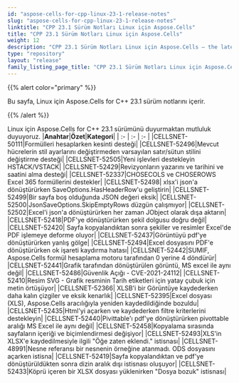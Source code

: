 ```yaml
---
id: "aspose-cells-for-cpp-linux-23-1-release-notes"
slug: "aspose-cells-for-cpp-linux-23-1-release-notes"
linktitle: "CPP 23.1 Sürüm Notları Linux için Aspose.Cells"
title: "CPP 23.1 Sürüm Notları Linux için Aspose.Cells"
weight: 12
description: "CPP 23.1 Sürüm Notları Linux için Aspose.Cells – the latest updates and fixes."
type: "repository"
layout: "release"
family_listing_page_title: "CPP 23.1 Sürüm Notları Linux için Aspose.Cells"
---
```

{{% alert color="primary" %}}

Bu sayfa, Linux için Aspose.Cells for C++ 23.1 sürüm notlarını içerir.

{{% /alert %}}

Linux için Aspose.Cells for C++ 23.1 sürümünü duyurmaktan mutluluk duyuyoruz.
|**Anahtar**|**Özet**|**Kategori**|
| :- | :- | :- |
|CELLSNET-50111|Formülleri hesaplarken kesinti desteği|
|CELLSNET-52496|Mevcut hücrelerin stil ayarlarını değiştirmeden varsayılan satır/sütun stilini değiştirme desteği|
|CELLSNET-52505|Yeni işlevleri destekleyin HSTACK/VSTACK|
|CELLSNET-52429|Revizyonların yazarını ve tarihini ve saatini alma desteği|
|CELLSNET-52337|CHOSECOLS ve CHOSEROWS Excel 365 formüllerini destekler|
|CELLSNET-52498| xlsx'i json'a dönüştürürken SaveOptions.HasHeaderRow'u geliştirin|
|CELLSNET-52499|Bir sayfa boş olduğunda JSON değeri eksik|
|CELLSNET-52500|JsonSaveOptions.SkipEmptyRows düzgün çalışmıyor|
|CELLSNET-52502|Excel'i json'a dönüştürürken her zaman JObject olarak dışa aktarın|
|CELLSNET-52418|PDF'ye dönüştürürken şekil dolgusu doğru değil|
|CELLSNET-52420| Sayfa kopyalandıktan sonra şekiller ve resimler Excel'de PDF işlemeye deforme oluyor|
|CELLSNET-52437|Görüntüyü pdf'ye dönüştürürken yanlış gölge|
|CELLSNET-52494|Excel dosyasını PDF'e dönüştürürken ok işareti kaydırma hatası|
|CELLSNET-52442|SUMIF, Aspose.Cells formül hesaplama motoru tarafından 0 yerine 4 döndürür|
|CELLSNET-52441|Grafik tarafından dönüştürülen görüntü, MS excel ile aynı değil|
|CELLSNET-52486|Güvenlik Açığı - CVE-2021-24112|
|CELLSNET-52410|Resim SVG - Grafik resminin Tarih etiketleri için yatay çubuk için metin örtüşüyor|
|CELLSNET-52366| XLSB'i bir Görüntüye kaydederken daha kalın çizgiler ve eksik kenarlık|
|CELLSNET-52395|Excel dosyası (XLS), Aspose.Cells aracılığıyla yeniden kaydedildiğinde bozuldu|
|CELLSNET-52435|Html'yi açarken ve kaydederken filtre kriterlerini destekleyin|
|CELLSNET-52440|Pivittable'ı pdf'ye dönüştürürken pivottable aralığı MS Excel ile aynı değil|
|CELLSNET-52458|Kopyalama sırasında sayfaların içeriği ve biçimlendirmesi değişiyor|
|CELLSNET-52493|XLS'in XLSX'e kaydedilmesiyle ilgili "Öğe zaten eklendi." istisnası|
|CELLSNET-48991|Nesne referansı bir nesnenin örneğine atanmadı. ODS dosyasını açarken istisna|
|CELLSNET-52419|Sayfa kopyalandıktan ve pdf'ye dönüştürüldükten sonra dizin aralık dışı istisnası oluşuyor|
|CELLSNET-52433|Köprü içeren bir XLSX dosyası yüklenirken "Dosya bozuk" istisnası|
